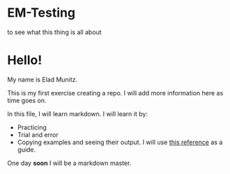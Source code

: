 # EM-Testing
to see what this thing is all about
# Hello!
My name is Elad Munitz.



This is my first exercise creating a repo.
I will add more information here as time goes on. 

In this file, I will learn markdown. I will learn it by:
* Practicing
* Trial and error
* Copying examples and seeing their output.
I will use [this reference](https://guides.github.com/features/mastering-markdown/) as a guide.

One day **soon** I will be a markdown master.

